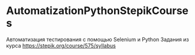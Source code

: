 # AutomatizationPythonStepikCourses
Автоматизация тестирования с помощью Selenium и Python
Задания из курса https://stepik.org/course/575/syllabus
